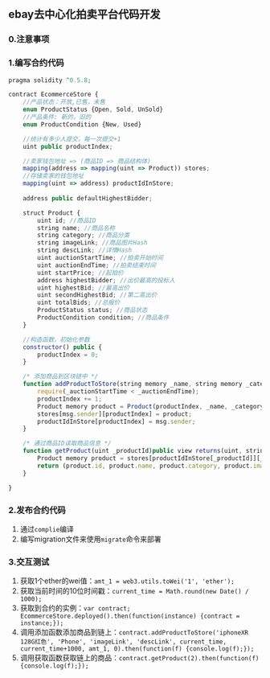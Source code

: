 ## ebay去中心化拍卖平台代码开发

### 0.注意事项


### 1.编写合约代码
```js
pragma solidity ^0.5.8;

contract EcommerceStore {
    //产品状态：开放,已售，未售
    enum ProductStatus {Open, Sold, UnSold}
    //产品条件: 新的，旧的
    enum ProductCondition {New, Used}

    //统计有多少人提交，每一次提交+1
    uint public productIndex;

    //卖家钱包地址 => (商品ID => 商品结构体)
    mapping(address => mapping(uint => Product)) stores;
    //存储卖家的钱包地址
    mapping(uint => address) productIdInStore;
    
    address public defaultHighestBidder;

    struct Product {
        uint id; //商品ID
        string name; //商品名称
        string category; //商品分类
        string imageLink; //商品图片Hash
        string descLink; //详情Hash
        uint auctionStartTime; //拍卖开始时间
        uint auctionEndTime; //拍卖结束时间
        uint startPrice; //起拍价
        address highestBidder; //出价最高的投标人
        uint highestBid; //最高出价
        uint secondHighestBid; //第二高出价
        uint totalBids; //总报价
        ProductStatus status; //商品状态
        ProductCondition condition; //商品条件
    }

    //构造函数，初始化参数
    constructor() public {
        productIndex = 0;
    }

    /* 添加商品到区块链中 */
    function addProductToStore(string memory _name, string memory _category, string memory _imageLink, string memory _descLink, uint _auctionStartTime, uint _auctionEndTime, uint _startPrice, uint _productCondition) public {
        require(_auctionStartTime < _auctionEndTime);
        productIndex += 1;
        Product memory product = Product(productIndex, _name, _category, _imageLink, _descLink, _auctionStartTime, _auctionEndTime, _startPrice, defaultHighestBidder, 0, 0, 0, ProductStatus.Open, ProductCondition(_productCondition));
        stores[msg.sender][productIndex] = product;
        productIdInStore[productIndex] = msg.sender;
    }

    /* 通过商品ID读取商品信息 */
    function getProduct(uint _productId)public view returns(uint, string memory, string memory, string memory, string memory, uint, uint, uint, ProductStatus, ProductCondition) {
        Product memory product = stores[productIdInStore[_productId]][_productId];
        return (product.id, product.name, product.category, product.imageLink, product.descLink, product.auctionStartTime, product.auctionEndTime, product.startPrice, product.status, product.condition);
    }

}
```

### 2.发布合约代码
1. 通过`complie`编译
2. 编写migration文件来使用`migrate`命令来部署

### 3.交互测试
1. 获取1个ether的wei值：`amt_1 = web3.utils.toWei('1', 'ether');`
2. 获取当前时间的10位时间戳：`current_time = Math.round(new Date() / 1000);`
3. 获取到合约的实例：`var contract; EcommerceStore.deployed().then(function(instance) {contract = instance;});`
4. 调用添加函数添加商品到链上：`contract.addProductToStore('iphoneXR 128G红色', 'Phone', 'imageLink', 'descLink', current_time, current_time+1000, amt_1, 0).then(function(f) {console.log(f);});`
5. 调用获取函数获取链上的商品：`contract.getProduct(2).then(function(f) {console.log(f);});`